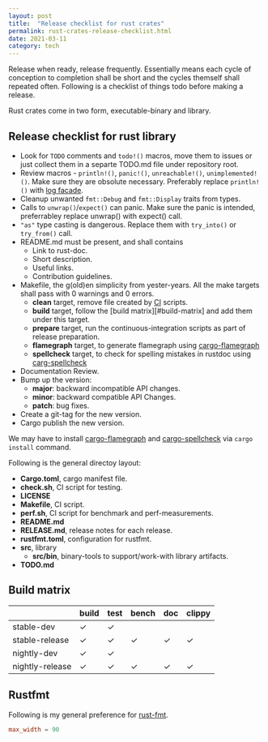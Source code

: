 ```yaml
---
layout: post
title:  "Release checklist for rust crates"
permalink: rust-crates-release-checklist.html
date: 2021-03-11
category: tech
---
```


Release when ready, release frequently. Essentially means each cycle of
conception to completion shall be short and the cycles themself shall
repeated often. Following is a checklist of things todo before making
a release.

Rust crates come in two form, executable-binary and library.

Release checklist for rust library
----------------------------------

* Look for `TODO` comments and `todo!()` macros, move them to issues or just
  collect them in a separte TODO.md file under repository root.
* Review macros - `println!()`, `panic!()`, `unreachable!()`,
  `unimplemented!()`. Make sure they are obsolute necessary. Preferably
  replace `println!()` with [log facade][log-facade].
* Cleanup unwanted `fmt::Debug` and `fmt::Display` traits from types.
* Calls to `unwrap()`/`expect()` can panic. Make sure the panic is intended,
  preferrabley replace unwrap() with expect() call.
* `"as"` type casting is dangerous. Replace them with `try_into()` or
  `try_from()` call.
* README.md must be present, and shall contains
  * Link to rust-doc.
  * Short description.
  * Useful links.
  * Contribution guidelines.
* Makefile, the g(old)en simplicity from yester-years. All the make targets
  shall pass with 0 warnings and 0 errors.
  * __clean__ target, remove file created by [CI][ci] scripts.
  * __build__ target, follow the [build matrix][#build-matrix] and add them
    under this target.
  * __prepare__ target, run the continuous-integration scripts as part of
    release preparation.
  * __flamegraph__ target, to generate flamegraph using
    [cargo-flamegraph][cargo-flamegraph]
  * __spellcheck__ target, to check for spelling mistakes in rustdoc using
    [carg-spellcheck][cargo-spellcheck]
* Documentation Review.
* Bump up the version:
  * __major__: backward incompatible API changes.
  * __minor__: backward compatible API Changes.
  * __patch__: bug fixes.
* Create a git-tag for the new version.
* Cargo publish the new version.

We may have to install [cargo-flamegraph][cargo-flamegraph] and
[cargo-spellcheck][cargo-spellcheck] via `cargo install` command.

Following is the general directoy layout:

* __Cargo.toml__, cargo manifest file.
* __check.sh__, CI script for testing.
* __LICENSE__
* __Makefile__, CI script.
* __perf.sh__, CI script for benchmark and perf-measurements.
* __README.md__
* __RELEASE.md__, release notes for each release.
* __rustfmt.toml__, configuration for rustfmt.
* __src__, library
  * __src/bin__, binary-tools to support/work-with library artifacts.
* __TODO.md__


Build matrix
------------

|                  | build | test | bench | doc | clippy
|------------------|-------|------|-------|-----|-------
|stable-dev        |  ✓    |  ✓   |       |     |
|stable-release    |  ✓    |  ✓   |   ✓   |  ✓  |   ✓
|nightly-dev       |  ✓    |  ✓   |       |     |
|nightly-release   |  ✓    |  ✓   |   ✓   |  ✓  |   ✓

Rustfmt
-------

Following is my general preference for [rust-fmt][rustfmt-cfg].

```toml
max_width = 90
```

[rustfmt-cfg]: https://rust-lang.github.io/rustfmt/?version=v1.4.36&search=
[cargo-flamegraph]: https://github.com/flamegraph-rs/flamegraph
[cargo-spellcheck]: https://github.com/drahnr/cargo-spellcheck
[log-facade]: https://github.com/rust-lang/log
[ci]: https://en.wikipedia.org/wiki/Continuous_integration
